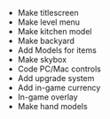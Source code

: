 - Make titlescreen
- Make level menu
- Make kitchen model
- Make backyard
- Add Models for items
- Make skybox
- Code PC/Mac controls
- Add upgrade system
- Add in-game currency
- In-game overlay
- Make hand models
